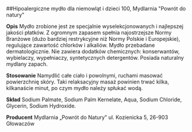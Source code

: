 ##Hipoalergiczne mydło dla niemowląt i dzieci 100, Mydlarnia "Powrót do natury"

**Opis** Mydło zrobione jest ze specjalnie wyselekcjonowanych i najlepszej jakości płatków. Z ogromnym zapasem spełnia najostrzejsze Normy Branżowe (dużo bardziej restrykcyjne niż Normy Polskie i Europejskie), regulujące zawartość chlorków i alkaliów. Mydło przebadane dermatologicznie. Nie zawiera dodatków chemicznych: konserwantów, wybielaczy, wypełniaczy, syntetycznych detergentów. Posiada naturalny mydlany zapach.

**Stosowanie** Namydlić całe ciało i powolnymi, ruchami masować powierzchnię skóry. Taki relaksacyjny masaż powinien trwać kilka, kilkanaście minut, po czym mydło należy spłukać wodą.

**Skład** Sodium Palmate, Sodium Palm Kernelate, Aqua, Sodium Chloride, Glycerin, Sodium Hydroxide.

**Producent** Mydlarnia „Powrót do Natury”
ul. Kozienicka 5, 26-903 Głowaczów
